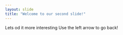 ```yaml
---
layout: slide
title: "Welcome to our second slide!"
---
```

Lets od it more interesting
Use the left arrow to go back!
